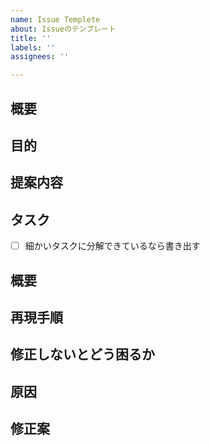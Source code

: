 ```yaml
---
name: Issue Templete
about: Issueのテンプレート
title: ''
labels: ''
assignees: ''

---
```


<!-- 要望のテンプレート -->
## 概要
## 目的
## 提案内容
## タスク
- [ ] 細かいタスクに分解できているなら書き出す

<!-- 不具合のテンプレート -->
## 概要
## 再現手順
## 修正しないとどう困るか
## 原因
##  修正案
